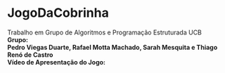 # JogoDaCobrinha
Trabalho em Grupo de Algoritmos e Programação Estruturada UCB <br>
<b>Grupo:<b> <br>
Pedro Viegas Duarte, Rafael Motta Machado, Sarah Mesquita e Thiago Renó de Castro <br>
Vídeo de Apresentação do Jogo:

